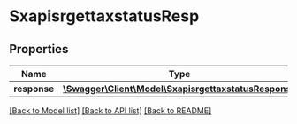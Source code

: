 # SxapisrgettaxstatusResp

## Properties
Name | Type | Description | Notes
------------ | ------------- | ------------- | -------------
**response** | [**\Swagger\Client\Model\SxapisrgettaxstatusResponse**](SxapisrgettaxstatusResponse.md) |  | [optional] 

[[Back to Model list]](../README.md#documentation-for-models) [[Back to API list]](../README.md#documentation-for-api-endpoints) [[Back to README]](../README.md)


